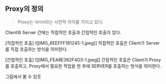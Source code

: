 ## Proxy의 정의 
> Proxy는 `대리자`라는 사전적 의미를 가지고 있다. 

Client와 Server 간에는 직접적인 호출과 간접적인 호출이 있다.

[직접적인 호출]
![[IMG_6EEFFF181245-1.jpeg]]
직접적인 호출은 Client가 Server를 직접 호출하는 방식을 의미한다. 

[간접적인 호출]
![[IMG_FEA8E362F4D3-1.jpeg]]
간접적인 호출은 Client가 Proxy를 호출하고, Proxy에서 필요한 작업을 한 후에 SERVER를 호출하는 방식을 의미한다. 

그림에서 볼 수 있듯 